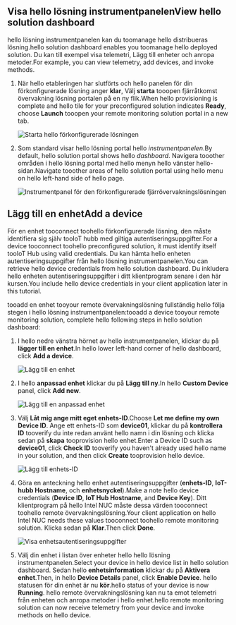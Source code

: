 ## <a name="view-hello-solution-dashboard"></a><span data-ttu-id="91598-101">Visa hello lösning instrumentpanelen</span><span class="sxs-lookup"><span data-stu-id="91598-101">View hello solution dashboard</span></span>

<span data-ttu-id="91598-102">hello lösning instrumentpanelen kan du toomanage hello distribueras lösning.</span><span class="sxs-lookup"><span data-stu-id="91598-102">hello solution dashboard enables you toomanage hello deployed solution.</span></span> <span data-ttu-id="91598-103">Du kan till exempel visa telemetri, Lägg till enheter och anropa metoder.</span><span class="sxs-lookup"><span data-stu-id="91598-103">For example, you can view telemetry, add devices, and invoke methods.</span></span>

1. <span data-ttu-id="91598-104">När hello etableringen har slutförts och hello panelen för din förkonfigurerade lösning anger **klar**, Välj **starta** tooopen fjärråtkomst övervakning lösning portalen på en ny flik.</span><span class="sxs-lookup"><span data-stu-id="91598-104">When hello provisioning is complete and hello tile for your preconfigured solution indicates **Ready**, choose **Launch** tooopen your remote monitoring solution portal in a new tab.</span></span>

    ![Starta hello förkonfigurerade lösningen][img-launch-solution]

1. <span data-ttu-id="91598-106">Som standard visar hello lösning portal hello *instrumentpanelen*.</span><span class="sxs-lookup"><span data-stu-id="91598-106">By default, hello solution portal shows hello *dashboard*.</span></span> <span data-ttu-id="91598-107">Navigera tooother områden i hello lösning portal med hello menyn hello vänster hello-sidan.</span><span class="sxs-lookup"><span data-stu-id="91598-107">Navigate tooother areas of hello solution portal using hello menu on hello left-hand side of hello page.</span></span>

    ![Instrumentpanel för den förkonfigurerade fjärrövervakningslösningen][img-menu]

## <a name="add-a-device"></a><span data-ttu-id="91598-109">Lägg till en enhet</span><span class="sxs-lookup"><span data-stu-id="91598-109">Add a device</span></span>

<span data-ttu-id="91598-110">För en enhet tooconnect toohello förkonfigurerade lösning, den måste identifiera sig själv tooIoT hubb med giltiga autentiseringsuppgifter.</span><span class="sxs-lookup"><span data-stu-id="91598-110">For a device tooconnect toohello preconfigured solution, it must identify itself tooIoT Hub using valid credentials.</span></span> <span data-ttu-id="91598-111">Du kan hämta hello enheten autentiseringsuppgifter från hello lösning instrumentpanelen.</span><span class="sxs-lookup"><span data-stu-id="91598-111">You can retrieve hello device credentials from hello solution dashboard.</span></span> <span data-ttu-id="91598-112">Du inkludera hello enheten autentiseringsuppgifter i ditt klientprogram senare i den här kursen.</span><span class="sxs-lookup"><span data-stu-id="91598-112">You include hello device credentials in your client application later in this tutorial.</span></span>

<span data-ttu-id="91598-113">tooadd en enhet tooyour remote övervakningslösning fullständig hello följa stegen i hello lösning instrumentpanelen:</span><span class="sxs-lookup"><span data-stu-id="91598-113">tooadd a device tooyour remote monitoring solution, complete hello following steps in hello solution dashboard:</span></span>

1. <span data-ttu-id="91598-114">I hello nedre vänstra hörnet av hello instrumentpanelen, klickar du på **lägger till en enhet**.</span><span class="sxs-lookup"><span data-stu-id="91598-114">In hello lower left-hand corner of hello dashboard, click **Add a device**.</span></span>

   ![Lägg till en enhet][1]

1. <span data-ttu-id="91598-116">I hello **anpassad enhet** klickar du på **Lägg till ny**.</span><span class="sxs-lookup"><span data-stu-id="91598-116">In hello **Custom Device** panel, click **Add new**.</span></span>

   ![Lägg till en anpassad enhet][2]

1. <span data-ttu-id="91598-118">Välj **Låt mig ange mitt eget enhets-ID**.</span><span class="sxs-lookup"><span data-stu-id="91598-118">Choose **Let me define my own Device ID**.</span></span> <span data-ttu-id="91598-119">Ange ett enhets-ID som **device01**, klickar du på **kontrollera ID** tooverify du inte redan använt hello namn i din lösning och klicka sedan på **skapa** tooprovision hello enhet.</span><span class="sxs-lookup"><span data-stu-id="91598-119">Enter a Device ID such as **device01**, click **Check ID** tooverify you haven't already used hello name in your solution, and then click **Create** tooprovision hello device.</span></span>

   ![Lägg till enhets-ID][3]

1. <span data-ttu-id="91598-121">Göra en anteckning hello enhet autentiseringsuppgifter (**enhets-ID**, **IoT-hubb Hostname**, och **enhetsnyckel**).</span><span class="sxs-lookup"><span data-stu-id="91598-121">Make a note hello device credentials (**Device ID**, **IoT Hub Hostname**, and **Device Key**).</span></span> <span data-ttu-id="91598-122">Ditt klientprogram på hello Intel NUC måste dessa värden tooconnect toohello remote övervakningslösning.</span><span class="sxs-lookup"><span data-stu-id="91598-122">Your client application on hello Intel NUC needs these values tooconnect toohello remote monitoring solution.</span></span> <span data-ttu-id="91598-123">Klicka sedan på **Klar**.</span><span class="sxs-lookup"><span data-stu-id="91598-123">Then click **Done**.</span></span>

    ![Visa enhetsautentiseringsuppgifter][4]

1. <span data-ttu-id="91598-125">Välj din enhet i listan över enheter hello hello lösning instrumentpanelen.</span><span class="sxs-lookup"><span data-stu-id="91598-125">Select your device in hello device list in hello solution dashboard.</span></span> <span data-ttu-id="91598-126">Sedan hello **enhetsinformation** klickar du på **Aktivera enhet**.</span><span class="sxs-lookup"><span data-stu-id="91598-126">Then, in hello **Device Details** panel, click **Enable Device**.</span></span> <span data-ttu-id="91598-127">hello statusen för din enhet är nu **kör**.</span><span class="sxs-lookup"><span data-stu-id="91598-127">hello status of your device is now **Running**.</span></span> <span data-ttu-id="91598-128">hello remote övervakningslösning kan nu ta emot telemetri från enheten och anropa metoder i hello enhet.</span><span class="sxs-lookup"><span data-stu-id="91598-128">hello remote monitoring solution can now receive telemetry from your device and invoke methods on hello device.</span></span>

[img-launch-solution]: media/iot-suite-gateway-kit-view-solution/launch.png
[img-menu]: media/iot-suite-gateway-kit-view-solution/menu.png
[1]: media/iot-suite-gateway-kit-view-solution/suite0.png
[2]: media/iot-suite-gateway-kit-view-solution/suite1.png
[3]: media/iot-suite-gateway-kit-view-solution/suite2.png
[4]: media/iot-suite-gateway-kit-view-solution/suite3.png